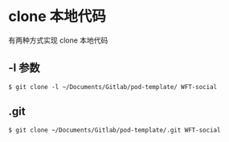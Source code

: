 # clone 本地代码

有两种方式实现 clone 本地代码

## -l 参数

```shell
$ git clone -l ~/Documents/Gitlab/pod-template/ WFT-social
```

## .git

```shell
$ git clone ~/Documents/Gitlab/pod-template/.git WFT-social
```
